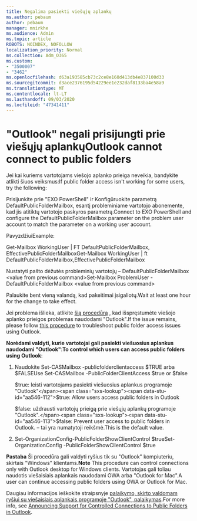 ```yaml
---
title: Negalima pasiekti viešųjų aplankų
ms.author: pebaum
author: pebaum
manager: mnirkhe
ms.audience: Admin
ms.topic: article
ROBOTS: NOINDEX, NOFOLLOW
localization_priority: Normal
ms.collection: Adm_O365
ms.custom:
- "3500007"
- "3462"
ms.openlocfilehash: d63a193585cb73c2ce8e160d413db4e837100d33
ms.sourcegitcommit: d3ace2376195d54229ee1e232daf8133ba4e58a9
ms.translationtype: MT
ms.contentlocale: lt-LT
ms.lasthandoff: 09/03/2020
ms.locfileid: "47341411"
---
```

# <a name="outlook-cannot-connect-to-public-folders"></a><span data-ttu-id="aa546-102">"Outlook" negali prisijungti prie viešųjų aplankų</span><span class="sxs-lookup"><span data-stu-id="aa546-102">Outlook cannot connect to public folders</span></span>

<span data-ttu-id="aa546-103">Jei kai kuriems vartotojams viešojo aplanko prieiga neveikia, bandykite atlikti šiuos veiksmus:</span><span class="sxs-lookup"><span data-stu-id="aa546-103">If public folder access isn't working for some users, try the following:</span></span>

<span data-ttu-id="aa546-104">Prisijunkite prie "EXO PowerShell" ir Konfigūruokite parametrą DefaultPublicFolderMailbox, esantį probleminiame vartotojo abonemente, kad jis atitiktų vartotojo paskyros parametrą.</span><span class="sxs-lookup"><span data-stu-id="aa546-104">Connect to EXO PowerShell and configure the DefaultPublicFolderMailbox parameter on the problem user account to match the parameter on a working user account.</span></span>

<span data-ttu-id="aa546-105">Pavyzdžiui</span><span class="sxs-lookup"><span data-stu-id="aa546-105">Example:</span></span>

<span data-ttu-id="aa546-106">Get-Mailbox WorkingUser | FT DefaultPublicFolderMailbox, EffectivePublicFolderMailbox</span><span class="sxs-lookup"><span data-stu-id="aa546-106">Get-Mailbox WorkingUser | ft DefaultPublicFolderMailbox,EffectivePublicFolderMailbox</span></span>

<span data-ttu-id="aa546-107">Nustatyti pašto dėžutės probleminių vartotojų – DefaultPublicFolderMailbox \<value from previous command></span><span class="sxs-lookup"><span data-stu-id="aa546-107">Set-Mailbox ProblemUser -DefaultPublicFolderMailbox \<value from previous command></span></span>

<span data-ttu-id="aa546-108">Palaukite bent vieną valandą, kad pakeitimai įsigaliotų.</span><span class="sxs-lookup"><span data-stu-id="aa546-108">Wait at least one hour for the change to take effect.</span></span>

<span data-ttu-id="aa546-109">Jei problema išlieka, atlikite [šią procedūrą](https://aka.ms/pfcte) , kad išspręstumėte viešojo aplanko prieigos problemas naudodami "Outlook".</span><span class="sxs-lookup"><span data-stu-id="aa546-109">If the issue remains, please follow [this procedure](https://aka.ms/pfcte) to troubleshoot public folder access issues using Outlook.</span></span>
 
<span data-ttu-id="aa546-110">**Norėdami valdyti, kurie vartotojai gali pasiekti viešuosius aplankus naudodami "Outlook"**:</span><span class="sxs-lookup"><span data-stu-id="aa546-110">**To control which users can access public folders using Outlook**:</span></span>

1.  <span data-ttu-id="aa546-111">Naudokite Set-CASMailbox <mailboxname> -publicfolderclientaccess $TRUE arba $FALSE</span><span class="sxs-lookup"><span data-stu-id="aa546-111">Use Set-CASMailbox <mailboxname> -PublicFolderClientAccess $true or $false</span></span>  
      
    <span data-ttu-id="aa546-112">$true: leisti vartotojams pasiekti viešuosius aplankus programoje "Outlook"</span><span class="sxs-lookup"><span data-stu-id="aa546-112">$true: Allow users access public folders in Outlook</span></span>  
      
    <span data-ttu-id="aa546-113">$false: uždrausti vartotojų prieigą prie viešųjų aplankų programoje "Outlook".</span><span class="sxs-lookup"><span data-stu-id="aa546-113">$false: Prevent user access to public folders in Outlook.</span></span> <span data-ttu-id="aa546-114">– tai yra numatytoji reikšmė.</span><span class="sxs-lookup"><span data-stu-id="aa546-114">This is the default value.</span></span>  
        
2.  <span data-ttu-id="aa546-115">Set-OrganizationConfig-PublicFolderShowClientControl $true</span><span class="sxs-lookup"><span data-stu-id="aa546-115">Set-OrganizationConfig -PublicFolderShowClientControl $true</span></span>   
      
<span data-ttu-id="aa546-116">**Pastaba** Ši procedūra gali valdyti ryšius tik su "Outlook" kompiuteriu, skirtais "Windows" klientams.</span><span class="sxs-lookup"><span data-stu-id="aa546-116">**Note** This procedure can control connections only with Outlook desktop for Windows clients.</span></span> <span data-ttu-id="aa546-117">Vartotojas gali toliau naudotis viešaisiais aplankais naudodami OWA arba "Outlook for Mac".</span><span class="sxs-lookup"><span data-stu-id="aa546-117">A user can continue accessing public folders using OWA or Outlook for Mac.</span></span>
 
<span data-ttu-id="aa546-118">Daugiau informacijos ieškokite straipsnyje [palaikymo, skirto valdomam ryšiui su viešaisiais aplankais programoje "Outlook", palaikymas](https://aka.ms/controlpf).</span><span class="sxs-lookup"><span data-stu-id="aa546-118">For more info, see [Announcing Support for Controlled Connections to Public Folders in Outlook](https://aka.ms/controlpf).</span></span>